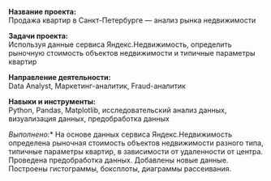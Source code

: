 **Название проекта:**   
Продажа квартир в Санкт-Петербурге — анализ рынка недвижимости

**Задачи проекта:**   
Используя данные сервиса Яндекс.Недвижимость, определить рыночную стоимость объектов недвижимости и типичные параметры квартир

**Направление деятельности:**   
Data Analyst, Маркетинг-аналитик, Fraud-аналитик

**Навыки и инструменты:**  
Python, Pandas, Matplotlib, исследовательский анализ данных, визуализация данных, предобработка данных

*Выполнено:**
На основе данных сервиса Яндекс.Недвижимость определена рыночная стоимость
объектов недвижимости разного типа, типичные параметры квартир, в зависимости от
удаленности от центра. Проведена предобработка данных. Добавлены новые данные.
Построены гистограммы, боксплоты, диаграммы рассеивания.
